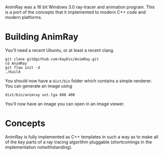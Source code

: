AnimRay was a 16 bit Windows 3.0 ray-tracer and animation program. This is a port of the concepts that it implemented to modern C++ code and modern platforms.

# Building AnimRay #

You'll need a recent Ubuntu, or at least a recent clang.

    git clone git@github.com:KayEss/AnimRay.git
    cd AnimRay
    git flow init -d
    ./build

You should now have a `dist/bin` folder which contains a simple renderer. You can generate an image using

    dist/bin/animray out.tga 600 400

You'll now have an image you can open in an image viewer.

# Concepts #

AnimRay is fully implemented as C++ templates in such a way as to make all of the key parts of a ray tracing algorithm pluggable (shortcomings in the implementation notwithstanding).

